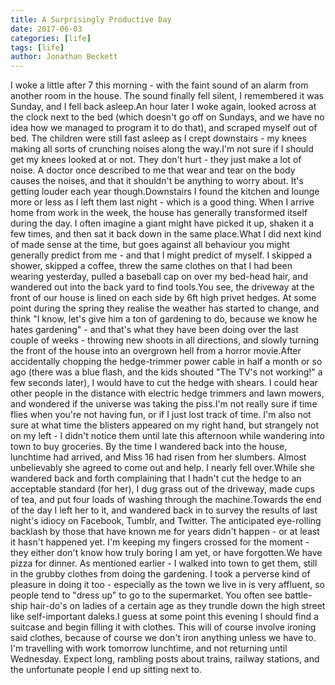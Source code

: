 ```yaml
---
title: A Surprisingly Productive Day
date: 2017-06-03
categories: [life]
tags: [life]
author: Jonathan Beckett
---
```


I woke a little after 7 this morning - with the faint sound of an alarm from another room in the house. The sound finally fell silent, I remembered it was Sunday, and I fell back asleep.An hour later I woke again, looked across at the clock next to the bed (which doesn't go off on Sundays, and we have no idea how we managed to program it to do that), and scraped myself out of bed. The children were still fast asleep as I crept downstairs - my knees making all sorts of crunching noises along the way.I'm not sure if I should get my knees looked at or not. They don't hurt - they just make a lot of noise. A doctor once described to me that wear and tear on the body causes the noises, and that it shouldn't be anything to worry about. It's getting louder each year though.Downstairs I found the kitchen and lounge more or less as I left them last night - which is a good thing. When I arrive home from work in the week, the house has generally transformed itself during the day. I often imagine a giant might have picked it up, shaken it a few times, and then sat it back down in the same place.What I did next kind of made sense at the time, but goes against all behaviour you might generally predict from me - and that I might predict of myself. I skipped a shower, skipped a coffee, threw the same clothes on that I had been wearing yesterday, pulled a baseball cap on over my bed-head hair, and wandered out into the back yard to find tools.You see, the driveway at the front of our house is lined on each side by 6ft high privet hedges. At some point during the spring they realise the weather has started to change, and think "I know, let's give him a ton of gardening to do, because we know he hates gardening" - and that's what they have been doing over the last couple of weeks - throwing new shoots in all directions, and slowly turning the front of the house into an overgrown hell from a horror movie.After accidentally chopping the hedge-trimmer power cable in half a month or so ago (there was a blue flash, and the kids shouted "The TV's not working!" a few seconds later), I would have to cut the hedge with shears. I could hear other people in the distance with electric hedge trimmers and lawn mowers, and wondered if the universe was taking the piss.I'm not really sure if time flies when you're not having fun, or if I just lost track of time. I'm also not sure at what time the blisters appeared on my right hand, but strangely not on my left - I didn't notice them until late this afternoon while wandering into town to buy groceries. By the time I wandered back into the house, lunchtime had arrived, and Miss 16 had risen from her slumbers. Almost unbelievably she agreed to come out and help. I nearly fell over.While she wandered back and forth complaining that I hadn't cut the hedge to an acceptable standard (for her), I dug grass out of the driveway, made cups of tea, and put four loads of washing through the machine.Towards the end of the day I left her to it, and wandered back in to survey the results of last night's idiocy on Facebook, Tumblr, and Twitter. The anticipated eye-rolling backlash by those that have known me for years didn't happen - or at least it hasn't happened yet. I'm keeping my fingers crossed for the moment - they either don't know how truly boring I am yet, or have forgotten.We have pizza for dinner. As mentioned earlier - I walked into town to get them, still in the grubby clothes from doing the gardening. I took a perverse kind of pleasure in doing it too - especially as the town we live in is very affluent, so people tend to "dress up" to go to the supermarket. You often see battle-ship hair-do's on ladies of a certain age as they trundle down the high street like self-important daleks.I guess at some point this evening I should find a suitcase and begin filling it with clothes. This will of course involve ironing said clothes, because of course we don't iron anything unless we have to. I'm travelling with work tomorrow lunchtime, and not returning until Wednesday. Expect long, rambling posts about trains, railway stations, and the unfortunate people I end up sitting next to.